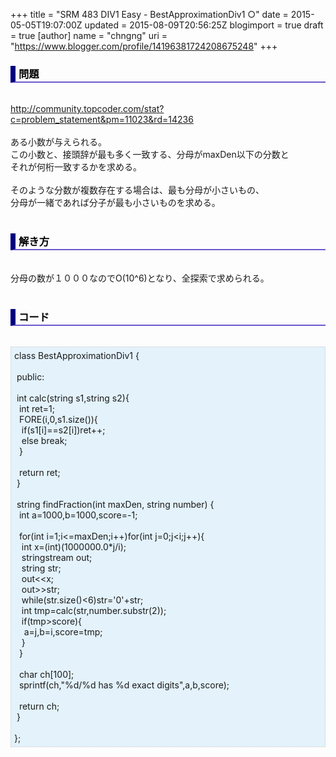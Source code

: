 +++
title = "SRM 483 DIV1 Easy - BestApproximationDiv1 ○"
date = 2015-05-05T19:07:00Z
updated = 2015-08-09T20:56:25Z
blogimport = true
draft = true
[author]
	name = "chngng"
	uri = "https://www.blogger.com/profile/14196381724208675248"
+++

<div dir="ltr" style="text-align: left;" trbidi="on"><h3 style="border-bottom: 2px solid slateblue; border-left: 8px solid navy; color: black; padding: 0px 0px 1px 5px;">問題 </h3><br /><a href="http://community.topcoder.com/stat?c=problem_statement&amp;pm=11023&amp;rd=14236" target="_blank">http://community.topcoder.com/stat?c=problem_statement&amp;pm=11023&amp;rd=14236</a><br /><br />ある小数が与えられる。<br />この小数と、接頭辞が最も多く一致する、分母がmaxDen以下の分数と<br />それが何桁一致するかを求める。<br /><br />そのような分数が複数存在する場合は、最も分母が小さいもの、<br />分母が一緒であれば分子が最も小さいものを求める。<br /><br /><h3 style="border-bottom: 2px solid slateblue; border-left: 8px solid navy; color: black; padding: 0px 0px 1px 5px;">解き方 </h3><br />分母の数が１０００なのでO(10^6)となり、全探索で求められる。<br /><br /><h3 style="border-bottom: 2px solid slateblue; border-left: 8px solid navy; color: black; padding: 0px 0px 1px 5px;">コード </h3><br /><div style="background-color: #e3f2fb; border: 1px dotted #CCCCCC; padding: 5px;">class BestApproximationDiv1 {<br /><br /><span class="Apple-tab-span" style="white-space: pre;"> </span>public:<br /><br /><span class="Apple-tab-span" style="white-space: pre;"> </span>int calc(string s1,string s2){<br /><span class="Apple-tab-span" style="white-space: pre;">  </span>int ret=1;<br /><span class="Apple-tab-span" style="white-space: pre;">  </span>FORE(i,0,s1.size()){<br /><span class="Apple-tab-span" style="white-space: pre;">   </span>if(s1[i]==s2[i])ret++;<br /><span class="Apple-tab-span" style="white-space: pre;">   </span>else break;<br /><span class="Apple-tab-span" style="white-space: pre;">  </span>}<br /><br /><span class="Apple-tab-span" style="white-space: pre;">  </span>return ret;<br /><span class="Apple-tab-span" style="white-space: pre;"> </span>}<br /><br /><span class="Apple-tab-span" style="white-space: pre;"> </span>string findFraction(int maxDen, string number) {<br /><span class="Apple-tab-span" style="white-space: pre;">  </span>int a=1000,b=1000,score=-1;<br /><br /><span class="Apple-tab-span" style="white-space: pre;">  </span>for(int i=1;i&lt;=maxDen;i++)for(int j=0;j&lt;i;j++){<br /><span class="Apple-tab-span" style="white-space: pre;">   </span>int x=(int)(1000000.0*j/i);<br /><span class="Apple-tab-span" style="white-space: pre;">   </span>stringstream out;<br /><span class="Apple-tab-span" style="white-space: pre;">   </span>string str;<br /><span class="Apple-tab-span" style="white-space: pre;">   </span>out&lt;&lt;x;<br /><span class="Apple-tab-span" style="white-space: pre;">   </span>out&gt;&gt;str;<br /><span class="Apple-tab-span" style="white-space: pre;">   </span>while(str.size()&lt;6)str='0'+str;<br /><span class="Apple-tab-span" style="white-space: pre;">   </span>int tmp=calc(str,number.substr(2));<br /><span class="Apple-tab-span" style="white-space: pre;">   </span>if(tmp&gt;score){<br /><span class="Apple-tab-span" style="white-space: pre;">    </span>a=j,b=i,score=tmp;<br /><span class="Apple-tab-span" style="white-space: pre;">   </span>}<br /><span class="Apple-tab-span" style="white-space: pre;">  </span>}<br /><br /><span class="Apple-tab-span" style="white-space: pre;">  </span>char ch[100];<br /><span class="Apple-tab-span" style="white-space: pre;">  </span>sprintf(ch,"%d/%d has %d exact digits",a,b,score);<br /><br /><span class="Apple-tab-span" style="white-space: pre;">  </span>return ch;<br /><span class="Apple-tab-span" style="white-space: pre;"> </span>}<br /><br />};</div></div>
